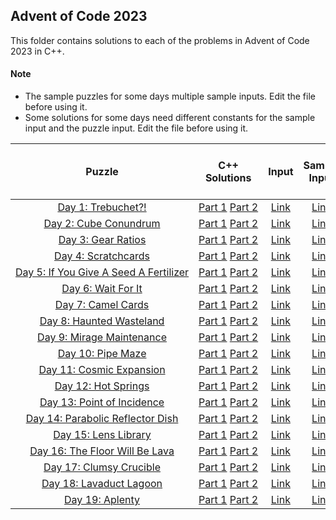 ## Advent of Code 2023 ##

This folder contains solutions to each of the problems in Advent of Code 2023 in C++.

#### Note ####
- The sample puzzles for some days multiple sample inputs. Edit the file before using it.
- Some solutions for some days need different constants for the sample input and the puzzle input. Edit the file before using it.

|Puzzle|C++ Solutions|Input|Sample Input|Puzzle page with solutions|
|:---:|:---:|:---:|:---:|:---:|
| <nobr> [Day 1: Trebuchet?!](https://adventofcode.com/2023/day/1) </nobr> | <nobr> [Part 1](/2023/cpp/day_01a.cpp) [Part 2](/2023/cpp/day_01b.cpp) </nobr> | </nobr> [Link](/2023/input/day_01_input) </nobr> | </nobr> [Link](/2023/sample_input/day_01_sample_input) </nobr> | </nobr> [Link](/2023/puzzles/day_01_puzzle) </nobr> |
| <nobr> [Day 2: Cube Conundrum](https://adventofcode.com/2023/day/2) </nobr> | <nobr> [Part 1](/2023/cpp/day_02a.cpp) [Part 2](/2023/cpp/day_02b.cpp) </nobr> | </nobr> [Link](/2023/input/day_02_input) </nobr> | </nobr> [Link](/2023/sample_input/day_02_sample_input) </nobr> | </nobr> [Link](/2023/puzzles/day_02_puzzle) </nobr> |
| <nobr> [Day 3: Gear Ratios](https://adventofcode.com/2023/day/3) </nobr> | <nobr> [Part 1](/2023/cpp/day_03a.cpp) [Part 2](/2023/cpp/day_03b.cpp) </nobr> | </nobr> [Link](/2023/input/day_03_input) </nobr> | </nobr> [Link](/2023/sample_input/day_03_sample_input) </nobr> | </nobr> [Link](/2023/puzzles/day_03_puzzle) </nobr> |
| <nobr> [Day 4: Scratchcards](https://adventofcode.com/2023/day/4) </nobr> | <nobr> [Part 1](/2023/cpp/day_04a.cpp) [Part 2](/2023/cpp/day_04b.cpp) </nobr> | </nobr> [Link](/2023/input/day_04_input) </nobr> | </nobr> [Link](/2023/sample_input/day_04_sample_input) </nobr> | </nobr> [Link](/2023/puzzles/day_04_puzzle) </nobr> |
| <nobr> [Day 5: If You Give A Seed A Fertilizer](https://adventofcode.com/2023/day/5) </nobr> | <nobr> [Part 1](/2023/cpp/day_05a.cpp) [Part 2](/2023/cpp/day_05b.cpp) </nobr> | </nobr> [Link](/2023/input/day_05_input) </nobr> | </nobr> [Link](/2023/sample_input/day_05_sample_input) </nobr> | </nobr> [Link](/2023/puzzles/day_05_puzzle) </nobr> |
| <nobr> [Day 6: Wait For It](https://adventofcode.com/2023/day/6) </nobr> | <nobr> [Part 1](/2023/cpp/day_06a.cpp) [Part 2](/2023/cpp/day_06b.cpp) </nobr> | </nobr> [Link](/2023/input/day_06_input) </nobr> | </nobr> [Link](/2023/sample_input/day_06_sample_input) </nobr> | </nobr> [Link](/2023/puzzles/day_06_puzzle) </nobr> |
| <nobr> [Day 7: Camel Cards](https://adventofcode.com/2023/day/7) </nobr> | <nobr> [Part 1](/2023/cpp/day_07a.cpp) [Part 2](/2023/cpp/day_07b.cpp) </nobr> | </nobr> [Link](/2023/input/day_07_input) </nobr> | </nobr> [Link](/2023/sample_input/day_07_sample_input) </nobr> | </nobr> [Link](/2023/puzzles/day_07_puzzle) </nobr> |
| <nobr> [Day 8: Haunted Wasteland](https://adventofcode.com/2023/day/8) </nobr> | <nobr> [Part 1](/2023/cpp/day_08a.cpp) [Part 2](/2023/cpp/day_08b.cpp) </nobr> | </nobr> [Link](/2023/input/day_08_input) </nobr> | </nobr> [Link](/2023/sample_input/day_08_sample_input) </nobr> | </nobr> [Link](/2023/puzzles/day_08_puzzle) </nobr> |
| <nobr> [Day 9: Mirage Maintenance](https://adventofcode.com/2023/day/9) </nobr> | <nobr> [Part 1](/2023/cpp/day_09a.cpp) [Part 2](/2023/cpp/day_09b.cpp) </nobr> | </nobr> [Link](/2023/input/day_09_input) </nobr> | </nobr> [Link](/2023/sample_input/day_09_sample_input) </nobr> | </nobr> [Link](/2023/puzzles/day_09_puzzle) </nobr> |
| <nobr> [Day 10: Pipe Maze](https://adventofcode.com/2023/day/10) </nobr> | <nobr> [Part 1](/2023/cpp/day_10a.cpp) [Part 2](/2023/cpp/day_10b.cpp) </nobr> | </nobr> [Link](/2023/input/day_10_input) </nobr> | </nobr> [Link](/2023/sample_input/day_10_sample_input) </nobr> |  </nobr> [Link](/2023/puzzles/day_10_puzzle) </nobr> |
| <nobr> [Day 11: Cosmic Expansion](https://adventofcode.com/2023/day/11) </nobr> | <nobr> [Part 1](/2023/cpp/day_11a.cpp) [Part 2](/2023/cpp/day_11b.cpp) </nobr> | </nobr> [Link](/2023/input/day_11_input) </nobr> | </nobr> [Link](/2023/sample_input/day_11_sample_input) </nobr> | </nobr> [Link](/2023/puzzles/day_11_puzzle) </nobr> |
| <nobr> [Day 12: Hot Springs](https://adventofcode.com/2023/day/12) </nobr> | <nobr> [Part 1](/2023/cpp/day_12a.cpp) [Part 2](/2023/cpp/day_12b.cpp) </nobr> | </nobr> [Link](/2023/input/day_12_input) </nobr> | </nobr> [Link](/2023/sample_input/day_12_sample_input) </nobr> | </nobr> [Link](/2023/puzzles/day_12_puzzle) </nobr> |
| <nobr> [Day 13: Point of Incidence](https://adventofcode.com/2023/day/13) </nobr> | <nobr> [Part 1](/2023/cpp/day_13a.cpp) [Part 2](/2023/cpp/day_13b.cpp) </nobr> | </nobr> [Link](/2023/input/day_13_input) </nobr> | </nobr> [Link](/2023/sample_input/day_13_sample_input) </nobr> | </nobr> [Link](/2023/puzzles/day_13_puzzle) </nobr> |
| <nobr> [Day 14: Parabolic Reflector Dish](https://adventofcode.com/2023/day/14) </nobr> | <nobr> [Part 1](/2023/cpp/day_14a.cpp) [Part 2](/2023/cpp/day_14b.cpp) </nobr> | </nobr> [Link](/2023/input/day_14_input) </nobr> | </nobr> [Link](/2023/sample_input/day_14_sample_input) </nobr> | </nobr> [Link](/2023/puzzles/day_14_puzzle) </nobr> |
| <nobr> [Day 15: Lens Library](https://adventofcode.com/2023/day/15) </nobr> | <nobr> [Part 1](/2023/cpp/day_15a.cpp) [Part 2](/2023/cpp/day_15b.cpp) </nobr> | </nobr> [Link](/2023/input/day_15_input) </nobr> | </nobr> [Link](/2023/sample_input/day_15_sample_input) </nobr> | </nobr> [Link](/2023/puzzles/day_15_puzzle) </nobr> |
| <nobr> [Day 16: The Floor Will Be Lava](https://adventofcode.com/2023/day/16) </nobr> | <nobr> [Part 1](/2023/cpp/day_16a.cpp) [Part 2](/2023/cpp/day_16b.cpp) </nobr> | </nobr> [Link](/2023/input/day_16_input) </nobr> | </nobr> [Link](/2023/sample_input/day_16_sample_input) </nobr> | </nobr> [Link](/2023/puzzles/day_16_puzzle) </nobr> |
| <nobr> [Day 17: Clumsy Crucible](https://adventofcode.com/2023/day/17) </nobr> | <nobr> [Part 1](/2023/cpp/day_17a.cpp) [Part 2](/2023/cpp/day_17b.cpp) </nobr> | </nobr> [Link](/2023/input/day_17_input) </nobr> | </nobr> [Link](/2023/sample_input/day_17_sample_input) </nobr> | </nobr> [Link](/2023/puzzles/day_17_puzzle) </nobr> |
| <nobr> [Day 18: Lavaduct Lagoon](https://adventofcode.com/2023/day/18) </nobr> | <nobr> [Part 1](/2023/cpp/day_18a.cpp) [Part 2](/2023/cpp/day_18b.cpp) </nobr> | </nobr> [Link](/2023/input/day_18_input) </nobr> | </nobr> [Link](/2023/sample_input/day_18_sample_input) </nobr> | </nobr> [Link](/2023/puzzles/day_18_puzzle) </nobr> |
| <nobr> [Day 19: Aplenty](https://adventofcode.com/2023/day/19) </nobr> | <nobr> [Part 1](/2023/cpp/day_19a.cpp) [Part 2](/2023/cpp/day_19b.cpp) </nobr> | </nobr> [Link](/2023/input/day_19_input) </nobr> | </nobr> [Link](/2023/sample_input/day_19_sample_input) </nobr> | </nobr> [Link](/2023/puzzles/day_19_puzzle) </nobr> |
